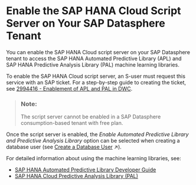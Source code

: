 <!-- loio287194276a7d4d778ec98fdde5f61335 -->

# Enable the SAP HANA Cloud Script Server on Your SAP Datasphere Tenant

You can enable the SAP HANA Cloud script server on your SAP Datasphere tenant to access the SAP HANA Automated Predictive Library \(APL\) and SAP HANA Predictive Analysis Library \(PAL\) machine learning libraries.

To enable the SAP HANA Cloud script server, an S-user must request this service with an SAP ticket. For a step-by-step guide to creating the ticket, see [2994416 - Enablement of APL and PAL in DWC](https://launchpad.support.sap.com/#/notes/2994416).

> ### Note:  
> The script server cannot be enabled in a SAP Datasphere consumption-based tenant with free plan.

Once the script server is enabled, the *Enable Automated Predictive Library and Predictive Analysis Library* option can be selected when creating a database user \(see [Create a Database User](https://help.sap.com/viewer/9f36ca35bc6145e4acdef6b4d852d560/DEV_CURRENT/en-US/798e3fd6707940c3bd2219b2d1ebaac2.html "Users with the DW Space Administrator role can create database users, granting them privileges to read from and/or write to an Open SQL schema with restricted access to the space schema.") :arrow_upper_right:\).

For detailed information about using the machine learning libraries, see:

-   [SAP HANA Automated Predictive Library Developer Guide](https://help.sap.com/viewer/7223667230cb471ea916200712a9c682/2101/en-US)
-   [SAP HANA Cloud Predictive Analysis Library \(PAL\)](https://help.sap.com/viewer/319d36de4fd64ac3afbf91b1fb3ce8de/2020_03_QRC/en-US/c9eeed704f3f4ec39441434db8a874ad.html)

